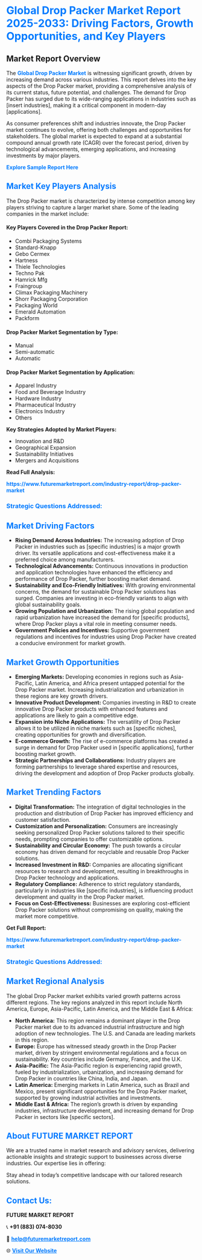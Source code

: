 <h1 style="color: #007BFF;">Global Drop Packer Market Report 2025-2033: Driving Factors, Growth Opportunities, and Key Players</h1>

<section id="overview">
<h2>Market Report Overview</h2>
<p>The <a href="https://www.futuremarketreport.com/industry-report/drop-packer-market" style="color: #007BFF; text-decoration: none;"><strong>Global Drop Packer Market</strong></a> is witnessing significant growth, driven by increasing demand across various industries. This report delves into the key aspects of the Drop Packer market, providing a comprehensive analysis of its current status, future potential, and challenges. The demand for Drop Packer has surged due to its wide-ranging applications in industries such as [insert industries], making it a critical component in modern-day [applications].</p>
<p>As consumer preferences shift and industries innovate, the Drop Packer market continues to evolve, offering both challenges and opportunities for stakeholders. The global market is expected to expand at a substantial compound annual growth rate (CAGR) over the forecast period, driven by technological advancements, emerging applications, and increasing investments by major players.</p>
</section>

<section id="overview">
<p><a href="https://www.futuremarketreport.com/request-sample/reportId=56049" style="color: #007BFF; text-decoration: none;"><strong>Explore Sample Report Here</strong></a></p>
</section>

<section id="key-players">
<h2 style="color: #007BFF;">Market Key Players Analysis</h2>
<p>The Drop Packer market is characterized by intense competition among key players striving to capture a larger market share. Some of the leading companies in the market include:</p>
<h4>Key Players Covered in the Drop Packer Report:</h4>
<ul><li>Combi Packaging Systems</li><li>Standard-Knapp</li><li>Gebo Cermex</li><li>Hartness</li><li>Thiele Technologies</li><li>Techno Pak</li><li>Hamrick Mfg</li><li>Fraingroup</li><li>Climax Packaging Machinery</li><li>Shorr Packaging Corporation</li><li>Packaging World</li><li>Emerald Automation</li><li>Packform</li></ul>
<h4>Drop Packer Market Segmentation by Type:</h4>
<ul><li>Manual</li><li>Semi-automatic</li><li>Automatic</li></ul>

<h4>Drop Packer Market Segmentation by Application:</h4>
<ul><li>Apparel Industry</li><li>Food and Beverage Industry</li><li>Hardware Industry</li><li>Pharmaceutical Industry</li><li>Electronics Industry</li><li>Others</li></ul>
<p><strong>Key Strategies Adopted by Market Players:</strong></p>
<ul>
<li>Innovation and R&D</li>
<li>Geographical Expansion</li>
<li>Sustainability Initiatives</li>
<li>Mergers and Acquisitions</li>
</ul>
</section>

<section>
<p><strong>Read Full Analysis: </strong></p><a href="https://www.futuremarketreport.com/industry-report/drop-packer-market" style="color: #007BFF; text-decoration: none;"><strong>https://www.futuremarketreport.com/industry-report/drop-packer-market</strong></a>
<h3 style="color: #007BFF;">Strategic Questions Addressed:</h3>
</section>

<section id="driving-factors">
<h2 style="color: #007BFF;">Market Driving Factors</h2>
<ul>
<li><strong>Rising Demand Across Industries:</strong> The increasing adoption of Drop Packer in industries such as [specific industries] is a major growth driver. Its versatile applications and cost-effectiveness make it a preferred choice among manufacturers.</li>
<li><strong>Technological Advancements:</strong> Continuous innovations in production and application technologies have enhanced the efficiency and performance of Drop Packer, further boosting market demand.</li>
<li><strong>Sustainability and Eco-Friendly Initiatives:</strong> With growing environmental concerns, the demand for sustainable Drop Packer solutions has surged. Companies are investing in eco-friendly variants to align with global sustainability goals.</li>
<li><strong>Growing Population and Urbanization:</strong> The rising global population and rapid urbanization have increased the demand for [specific products], where Drop Packer plays a vital role in meeting consumer needs.</li>
<li><strong>Government Policies and Incentives:</strong> Supportive government regulations and incentives for industries using Drop Packer have created a conducive environment for market growth.</li>
</ul>
</section>

<section id="growth-opportunities">
<h2 style="color: #007BFF;">Market Growth Opportunities</h2>
<ul>
<li><strong>Emerging Markets:</strong> Developing economies in regions such as Asia-Pacific, Latin America, and Africa present untapped potential for the Drop Packer market. Increasing industrialization and urbanization in these regions are key growth drivers.</li>
<li><strong>Innovative Product Development:</strong> Companies investing in R&D to create innovative Drop Packer products with enhanced features and applications are likely to gain a competitive edge.</li>
<li><strong>Expansion into Niche Applications:</strong> The versatility of Drop Packer allows it to be utilized in niche markets such as [specific niches], creating opportunities for growth and diversification.</li>
<li><strong>E-commerce Growth:</strong> The rise of e-commerce platforms has created a surge in demand for Drop Packer used in [specific applications], further boosting market growth.</li>
<li><strong>Strategic Partnerships and Collaborations:</strong> Industry players are forming partnerships to leverage shared expertise and resources, driving the development and adoption of Drop Packer products globally.</li>
</ul>
</section>

<section id="trending-factors">
<h2 style="color: #007BFF;">Market Trending Factors</h2>
<ul>
<li><strong>Digital Transformation:</strong> The integration of digital technologies in the production and distribution of Drop Packer has improved efficiency and customer satisfaction.</li>
<li><strong>Customization and Personalization:</strong> Consumers are increasingly seeking personalized Drop Packer solutions tailored to their specific needs, prompting companies to offer customizable options.</li>
<li><strong>Sustainability and Circular Economy:</strong> The push towards a circular economy has driven demand for recyclable and reusable Drop Packer solutions.</li>
<li><strong>Increased Investment in R&D:</strong> Companies are allocating significant resources to research and development, resulting in breakthroughs in Drop Packer technology and applications.</li>
<li><strong>Regulatory Compliance:</strong> Adherence to strict regulatory standards, particularly in industries like [specific industries], is influencing product development and quality in the Drop Packer market.</li>
<li><strong>Focus on Cost-Effectiveness:</strong> Businesses are exploring cost-efficient Drop Packer solutions without compromising on quality, making the market more competitive.</li>
</ul>
</section>

<section>
<p><strong>Get Full Report: </strong></p><a href="https://www.futuremarketreport.com/industry-report/drop-packer-market" style="color: #007BFF; text-decoration: none;"><strong>https://www.futuremarketreport.com/industry-report/drop-packer-market</strong></a>
<h3 style="color: #007BFF;">Strategic Questions Addressed:</h3>
</section>


<section id="regional-analysis">
<h2 style="color: #007BFF;">Market Regional Analysis</h2>
<p>The global Drop Packer market exhibits varied growth patterns across different regions. The key regions analyzed in this report include North America, Europe, Asia-Pacific, Latin America, and the Middle East & Africa:</p>
<ul>
<li><strong>North America:</strong> This region remains a dominant player in the Drop Packer market due to its advanced industrial infrastructure and high adoption of new technologies. The U.S. and Canada are leading markets in this region.</li>
<li><strong>Europe:</strong> Europe has witnessed steady growth in the Drop Packer market, driven by stringent environmental regulations and a focus on sustainability. Key countries include Germany, France, and the U.K.</li>
<li><strong>Asia-Pacific:</strong> The Asia-Pacific region is experiencing rapid growth, fueled by industrialization, urbanization, and increasing demand for Drop Packer in countries like China, India, and Japan.</li>
<li><strong>Latin America:</strong> Emerging markets in Latin America, such as Brazil and Mexico, present significant opportunities for the Drop Packer market, supported by growing industrial activities and investments.</li>
<li><strong>Middle East & Africa:</strong> The region’s growth is driven by expanding industries, infrastructure development, and increasing demand for Drop Packer in sectors like [specific sectors].</li>
</ul>
</section>

<footer>
<h2 style="color: #007BFF;">About FUTURE MARKET REPORT</h2>
<p>We are a trusted name in market research and advisory services, delivering actionable insights and strategic support to businesses across diverse industries. Our expertise lies in offering:</p>

<p>Stay ahead in today’s competitive landscape with our tailored research solutions.</p>

<h2 style="color: #007BFF;">Contact Us:</h2>
<p><strong>FUTURE MARKET REPORT</strong></p>
<p>📞 <strong>+91 (883) 074-8030</strong></p>
<p>📧 <strong><a href="mailto:help@futuremarketreport.com" style="color: #007BFF;">help@futuremarketreport.com</a></strong></p>
<p>🌐 <strong><a href="https://www.futuremarketreport.com/" style="color: #007BFF;">Visit Our Website</a></strong></p>
</footer>